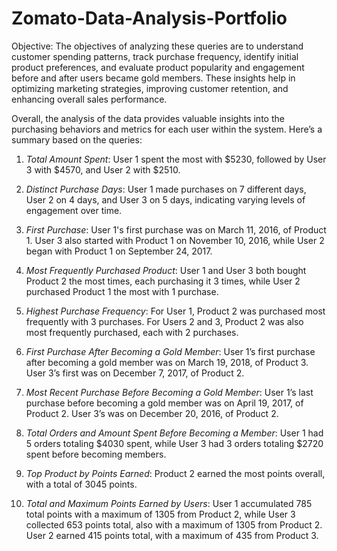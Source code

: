 # Zomato-Data-Analysis-Portfolio

Objective: The objectives of analyzing these queries are to understand customer spending patterns, track purchase frequency, identify initial product preferences, and evaluate product popularity and engagement before and after users became gold members. 
These insights help in optimizing marketing strategies, improving customer retention, and enhancing overall sales performance.

Overall, the analysis of the data provides valuable insights into the purchasing behaviors and metrics for each user within the system. Here’s a summary based on the queries:

1. *Total Amount Spent*: User 1 spent the most with $5230, followed by User 3 with $4570, and User 2 with $2510.
   
2. *Distinct Purchase Days*: User 1 made purchases on 7 different days, User 2 on 4 days, and User 3 on 5 days, indicating varying levels of engagement over time.
   
3. *First Purchase*: User 1's first purchase was on March 11, 2016, of Product 1. User 3 also started with Product 1 on November 10, 2016, while User 2 began with Product 1 on September 24, 2017.
   
4. *Most Frequently Purchased Product*: User 1 and User 3 both bought Product 2 the most times, each purchasing it 3 times, while User 2 purchased Product 1 the most with 1 purchase.
   
5. *Highest Purchase Frequency*: For User 1, Product 2 was purchased most frequently with 3 purchases. For Users 2 and 3, Product 2 was also most frequently purchased, each with 2 purchases.
   
6. *First Purchase After Becoming a Gold Member*: User 1’s first purchase after becoming a gold member was on March 19, 2018, of Product 3. User 3’s first was on December 7, 2017, of Product 2.
   
7. *Most Recent Purchase Before Becoming a Gold Member*: User 1’s last purchase before becoming a gold member was on April 19, 2017, of Product 2. User 3’s was on December 20, 2016, of Product 2.
   
8. *Total Orders and Amount Spent Before Becoming a Member*: User 1 had 5 orders totaling $4030 spent, while User 3 had 3 orders totaling $2720 spent before becoming members.
   
9. *Top Product by Points Earned*: Product 2 earned the most points overall, with a total of 3045 points.
   
10. *Total and Maximum Points Earned by Users*: User 1 accumulated 785 total points with a maximum of 1305 from Product 2, while User 3 collected 653 points total, also with a maximum of 1305 from Product 2. User 2 earned 415 points total, with a maximum of 435 from Product 3.
